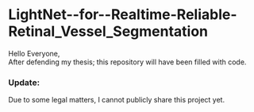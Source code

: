 # LightNet--for--Realtime-Reliable-Retinal_Vessel_Segmentation
Hello Everyone,    
After defending my thesis; this repository will have been filled with code. 

### Update:
Due to some legal matters, I cannot publicly share this project yet.
